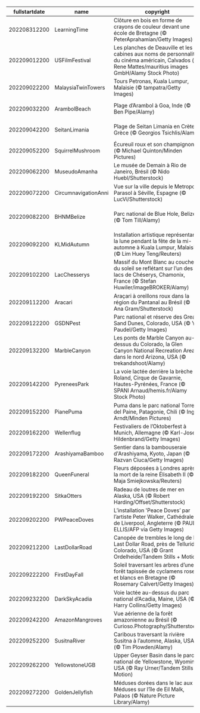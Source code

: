 |fullstartdate|name|copyright|title|image|
|--|--|--|--|--|
202208312200|LearningTime|Clôture en bois en forme de crayons de couleur devant une école de Bretagne (© PeterAprahamian/Getty Images)|C'est reparti pour un tour !|![](/fr-FR/2022/09/202208312200LearningTime.jpg)|
202209012200|USFilmFestival|Les planches de Deauville et les cabines aux noms de personnalités du cinéma américain, Calvados (© Rene Mattes/mauritius images GmbH/Alamy Stock Photo)|Action !|![](/fr-FR/2022/09/202209012200USFilmFestival.jpg)|
202209022200|MalaysiaTwinTowers|Tours Petronas, Kuala Lumpur, Malaisie (© tampatra/Getty Images)|La taille compte|![](/fr-FR/2022/09/202209022200MalaysiaTwinTowers.jpg)|
202209032200|ArambolBeach|Plage d’Arambol à Goa, Inde (© Ben Pipe/Alamy)|L'autre facette de l'Inde|![](/fr-FR/2022/09/202209032200ArambolBeach.jpg)|
202209042200|SeitanLimania|Plage de Seitan Limania en Crète, Grèce (© Georgios Tsichlis/Alamy)|Tout petit coin de paradis|![](/fr-FR/2022/09/202209042200SeitanLimania.jpg)|
202209052200|SquirrelMushroom|Écureuil roux et son champignon (© Michael Quinton/Minden Pictures)|Par ici la bonne soupe|![](/fr-FR/2022/09/202209052200SquirrelMushroom.jpg)|
202209062200|MuseudoAmanha|Le musée de Demain à Rio de Janeiro, Brésil (© Nido Huebl/Shutterstock)|Le musée de Demain|![](/fr-FR/2022/09/202209062200MuseudoAmanha.jpg)|
202209072200|CircumnavigationAnni|Vue sur la ville depuis le Metropol Parasol à Séville, Espagne (© LucVi/Shutterstock)|La Terre est ronde|![](/fr-FR/2022/09/202209072200CircumnavigationAnni.jpg)|
202209082200|BHNMBelize|Parc national de Blue Hole, Belize (© Tom Till/Alamy)|L’autre grande barrière de corail|![](/fr-FR/2022/09/202209082200BHNMBelize.jpg)|
202209092200|KLMidAutumn|Installation artistique représentant la lune pendant la fête de la mi-automne à Kuala Lumpur, Malaisie (© Lim Huey Teng/Reuters)|La lune à l’honneur|![](/fr-FR/2022/09/202209092200KLMidAutumn.jpg)|
202209102200|LacChesserys|Massif du Mont Blanc au coucher du soleil se reflétant sur l’un des lacs de Chéserys, Chamonix, France (© Stefan Huwiler/imageBROKER/Alamy)|Là où l’air est le plus pur|![](/fr-FR/2022/09/202209102200LacChesserys.jpg)|
202209112200|Aracari|Araçari à oreillons roux dans la région du Pantanal au Brésil (© Ana Gram/Shutterstock)|Comme un toucan|![](/fr-FR/2022/09/202209112200Aracari.jpg)|
202209122200|GSDNPest|Parc national et réserve des Great Sand Dunes, Colorado, USA (© Y Paudel/Getty Images)|Mer de sable|![](/fr-FR/2022/09/202209122200GSDNPest.jpg)|
202209132200|MarbleCanyon|Les ponts de Marble Canyon au-dessus du Colorado, la Glen Canyon National Recreation Area dans le nord Arizona, USA (© trekandshoot/Alamy)|Pas de problème pour traverser|![](/fr-FR/2022/09/202209132200MarbleCanyon.jpg)|
202209142200|PyreneesPark|La voie lactée derrière la brèche de Roland, Cirque de Gavarnie, Hautes-Pyrénées, France (© SPANI Arnaud/hemis.fr/Alamy Stock Photo)|Magie tombée du ciel|![](/fr-FR/2022/09/202209142200PyreneesPark.jpg)|
202209152200|PianePuma|Puma dans le parc national Torres del Paine, Patagonie, Chili (© Ingo Arndt/Minden Pictures)|Miaou !|![](/fr-FR/2022/09/202209152200PianePuma.jpg)|
202209162200|Wellenflug|Festivaliers de l’Oktoberfest à Munich, Allemagne (© Karl-Josef Hildenbrand/Getty Images)|Bien arrosé !|![](/fr-FR/2022/09/202209162200Wellenflug.jpg)|
202209172200|ArashiyamaBamboo|Sentier dans la bambouseraie d'Arashiyama, Kyoto, Japan (© Razvan Ciuca/Getty Images)|Forêt d’herbes|![](/fr-FR/2022/09/202209172200ArashiyamaBamboo.jpg)|
202209182200|QueenFuneral|Fleurs déposées à Londres après la mort de la reine Élisabeth II (© Maja Smiejkowska/Reuters)|Les adieux à la reine|![](/fr-FR/2022/09/202209182200QueenFuneral.jpg)|
202209192200|SitkaOtters|Radeau de loutres de mer en Alaska, USA (© Robert Harding/Offset/Shutterstock)|La meilleure sieste|![](/fr-FR/2022/09/202209192200SitkaOtters.jpg)|
202209202200|PWPeaceDoves|L’installation 'Peace Doves’ par l’artiste Peter Walker, Cathédrale de Liverpool, Angleterre (© PAUL ELLIS/AFP via Getty Images)|Des colombes pour la paix|![](/fr-FR/2022/09/202209202200PWPeaceDoves.jpg)|
202209212200|LastDollarRoad|Canopée de trembles le long de la Last Dollar Road, près de Telluride, Colorado, USA (© Grant Ordelheide/Tandem Stills + Motion)|Soleil automnal|![](/fr-FR/2022/09/202209212200LastDollarRoad.jpg)|
202209222200|FirstDayFall|Soleil traversant les arbres d’une forêt tapissée de cyclamens roses et blancs en Bretagne (© Rosemary Calvert/Getty Images)|Bye-bye l’été|![](/fr-FR/2022/09/202209222200FirstDayFall.jpg)|
202209232200|DarkSkyAcadia|Voie lactée au-dessus du parc national d’Acadia, Maine, USA (© Harry Collins/Getty Images)|Sans filtre|![](/fr-FR/2022/09/202209232200DarkSkyAcadia.jpg)|
202209242200|AmazonMangroves|Vue aérienne de la forêt amazonienne au Brésil (© Curioso.Photography/Shutterstock)|Ressource pour l’humanité|![](/fr-FR/2022/09/202209242200AmazonMangroves.jpg)|
202209252200|SusitnaRiver|Caribous traversant la rivière Susitna à l’automne, Alaska, USA (© Tim Plowden/Alamy)|Le temps des amours|![](/fr-FR/2022/09/202209252200SusitnaRiver.jpg)|
202209262200|YellowstoneUGB|Upper Geyser Basin dans le parc national de Yellowstone, Wyoming, USA (© Ray Urner/Tandem Stills + Motion)|La terre des sources chaudes|![](/fr-FR/2022/09/202209262200YellowstoneUGB.jpg)|
202209272200|GoldenJellyfish|Méduses dorées dans le lac aux Méduses sur l’île de Eil Malk, Palaos (© Nature Picture Library/Alamy)|Inoffensives par nature|![](/fr-FR/2022/09/202209272200GoldenJellyfish.jpg)|
